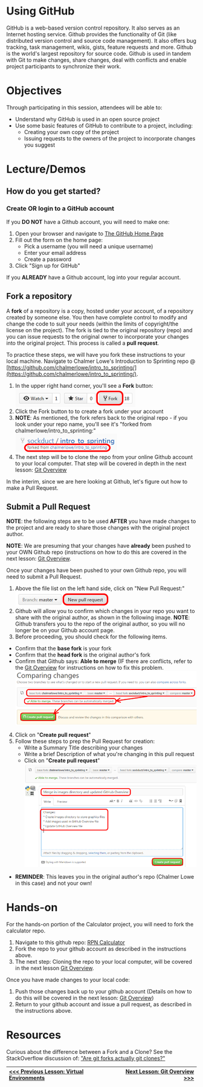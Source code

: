 # Using GitHub

GitHub is a web-based version control repository. It also serves as an Internet hosting service. Github provides the functionality of Git (like distributed version control and source code management). It also offers bug tracking, task management, wikis, gists, feature requests and more. Github is the world's largest repository for source code. Github is used in tandem with Git to make changes, share changes, deal with conflicts and enable project participants to synchronize their work.

# Objectives
Through participating in this session, attendees will be able to:

* Understand why GitHub is used in an open source project
* Use some basic features of GitHub to contribute to a project, including:
  * Creating your own copy of the project
  * Issuing requests to the owners of the project to incorporate changes you suggest

# Lecture/Demos

## How do you get started?

### Create OR login to a GitHub account

If you **DO NOT** have a Github account, you will need to make one:

1. Open your browser and navigate to [The GitHub Home Page](https://github.com/)
2. Fill out the form on the home page:
   * Pick a username (you will need a unique username)
   * Enter your email address
   * Create a password   
3. Click "Sign up for GitHub"

If you **ALREADY** have a Github account, log into your regular account.

## Fork a repository

A **fork** of a repository is a copy, hosted under your account, of a repository created by someone else. You then have complete control to modify and change the code to suit your needs (within the limits of copyright/the license on the project). The fork is tied to the original repository (repo) and you can issue requests to the original owner to incorporate your changes into the original project. This process is called a **pull request**.

To practice these steps, we will have you fork these instructions to your local machine. Navigate to Chalmer Lowe's Introduction to Sprinting repo @ [https://github.com/chalmerlowe/intro_to_sprinting/](https://github.com/chalmerlowe/intro_to_sprinting/).

1. In the upper right hand corner, you'll see a **Fork** button:<br>
![Fork a Repo Button](images/fork-repo-icon.png)
2. Click the Fork button to to create a fork under your account
3. **NOTE**:  As mentioned, the fork refers back to the original repo - if you look under your repo name, you'll see it's "forked from chalmerlowe/intro_to_sprinting:"<br>
![Fork link to original repo](images/fork-repo-link.png)
4. The next step will be to clone the repo from your online Github account to your local computer. That step will be covered in depth in the next lesson: [Git Overview](./lesson_05_git_overview.md)

In the interim, since we are here looking at Github, let's figure out how to make a Pull Request.

## Submit a Pull Request

**NOTE**: the following steps are to be used **AFTER** you have made changes to the project and are ready to share those changes with the original project author. 

**NOTE**: We are presuming that your changes have **already** been pushed to your OWN Github repo (instructions on how to do this are covered in the next lesson: [Git Overview](./lesson_05_git_overview.md). 

Once your changes have been pushed to your own Github repo, you will need to submit a Pull Request.
 
1. Above the file list on the left hand side, click on "New Pull Request:"<br>
![New Pull Request Button](images/new-pull-request-icon.png)
2. Github will allow you to confirm which changes in your repo you want to share with the original author, as shown in the following image. **NOTE**: Github transfers you to the repo of the original author, so you will no longer be on your Github account page. 
3. Before proceeding, you should check for the following items.
  * Confirm that the **base fork** is your fork
  * Confirm that the **head fork** is the original author's fork
  * Confirm that Github says: **Able to merge** (IF there are conflicts, refer to the [Git Overview](./lesson_05_git_overview.md) for instructions on how to fix this problem.<br>
![Create Pull Request One](images/create-pull-request-one.png)
4. Click on "**Create pull request**"
5. Follow these steps to prep the Pull Request for creation:
    * Write a Summary Title describing your changes
    * Write a brief Description of what you're changing in this pull request
    * Click on "**Create pull request**"<br>
![Create Pull Request Two](images/create-pull-request-two.png)
* **REMINDER**:  This leaves you in the original author's repo (Chalmer Lowe in this case) and not your own! 

# Hands-on

For the hands-on portion of the Calculator project, you will need to fork the calculator repo.

1. Navigate to this github repo: [RPN Calculator](https://github.com/chalmerlowe/rpn_project_20170311)
2. Fork the repo to your github account as described in the instructions above.
3. The next step: Cloning the repo to your local computer, will be covered in the next lesson [Git Overview](./lesson_05_git_overview.md).

Once you have made changes to your local code:
        
1. Push those changes back up to your github account (Details on how to do this will be covered in the next lesson: [Git Overview](./lesson_05_git_overview.md))
2. Return to your github account and issue a pull request, as described in the instructions above.

# Resources

Curious about the difference between a Fork and a Clone? See the StackOverflow discussion of: ["Are git forks actually git clones?"](http://stackoverflow.com/questions/6286571/are-git-forks-actually-git-clones)


|[<<< Previous Lesson: Virtual Environments](./lesson_03_venv_overview.md)|[Next Lesson: Git Overview >>>](./lesson_05_git_overview.md)|
|:--|--:|